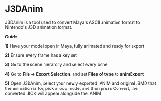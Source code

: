 # J3DAnim 

J3DAnim is a tool used to convert Maya's ASCII animation format to Nintendo's J3D animation format.

**Guide**

**1)** Have your model open in Maya, fully animated and ready for export

**2)** Ensure every frame has a key set

**3)** Go to the scene hierarchy and select every bone

**4)** Go to **File -> Export Selection**, and set **Files of type** to **animExport**

**5)** Open J3DAnim, select your newly exported .ANIM and original .BMD that the animation is for, pick a loop mode, and then press Convert; the converted .BCK will appear alongside the .ANIM